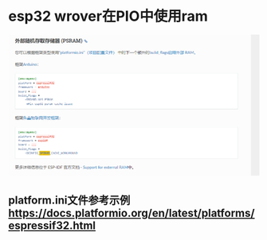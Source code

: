 # esp32 wrover在PIO中使用ram
![](readme/20230422212209.png)
## platform.ini文件参考示例<https://docs.platformio.org/en/latest/platforms/espressif32.html>
